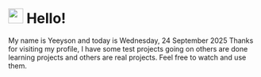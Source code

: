  <h1>
    <img src="https://emojis.slackmojis.com/emojis/images/1643510097/45343/hi.gif?1643510097" width="30"/> 
    Hello!
 </h1>
 <p>
    My name is Yeeyson and today is Wednesday, 24 September 2025
    Thanks for visiting my profile, I have some test projects going on others are done learning projects and others are real projects.
    Feel free to watch and use them.
 </p>